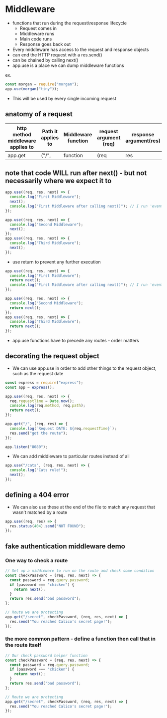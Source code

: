 # Middleware

- functions that run during the request\response lifecycle
  - Request comes in
  - Middleware runs
  - Main code runs
  - Response goes back out
- Every middleware has access to the request and response objects
- can end the HTTP request with a res.send()
- can be chained by calling next()
- app.use is a place we can dump middleware functions

ex.

```js
const morgan = require("morgan");
app.use(morgan("tiny"));
```

- This will be used by every single incoming request

## anatomy of a request

| http method middleware applies to | Path it applies to | Middleware function | request argument (req) | response argument(res) | callback argument (next) |
| --------------------------------- | ------------------ | ------------------- | ---------------------- | ---------------------- | ------------------------ |
| app.get                           | ("/",              | function            | (req                   | res                    | next)                    |

## note that code WILL run after next() - but not necessarily where we expect it to

```js
app.use((req, res, next) => {
  console.log("First Middleware");
  next();
  console.log("First Middleware after calling next()"); // I run 'eventually'
});

app.use((req, res, next) => {
  console.log("Second Middleware");
  next();
});
app.use((req, res, next) => {
  console.log("Third Middleware");
  next();
});
```

- use return to prevent any further execution

```js
app.use((req, res, next) => {
  console.log("First Middleware");
  return next();
  console.log("First Middleware after calling next()"); // I run 'eventually'
});

app.use((req, res, next) => {
  console.log("Second Middleware");
  return next();
});
app.use((req, res, next) => {
  console.log("Third Middleware");
  return next();
});
```

- app.use functions have to precede any routes - order matters

## decorating the request object

- We can use app.use in order to add other things to the request object, such as the request date

```js
const express = require("express");
const app = express();

app.use((req, res, next) => {
  req.requestTime = Date.now();
  console.log(req.method, req.path);
  return next();
});

app.get("/", (req, res) => {
  console.log(`Request DATE: ${req.requestTime}`);
  res.send("got the route");
});

app.listen("8080");
```

- We can add middleware to particular routes instead of all

```js
app.use("/cats", (req, res, next) => {
  console.log("Cats rule!");
  next();
});
```

## defining a 404 error

- We can also use these at the end of the file to match any request that wasn't matched by a route

```js
app.use((req, res) => {
  res.status(404).send("NOT FOUND");
});
```

## fake authentication middleware demo

### One way to check a route

```js
// Set up a middleware to run on the route and check some condition
const checkPassword = (req, res, next) => {
  const password = req.query.password;
  if (password === "chicken") {
    return next();
  }
  return res.send("bad password");
};

// Route we are protecting
app.get("/secret", checkPassword, (req, res, next) => {
  res.send("You reached Calico's secret page!");
});
```

### the more common pattern - define a function then call that in the route itself

```js
// Our check password helper function
const checkPassword = (req, res, next) => {
  const password = req.query.password;
  if (password === "chicken") {
    return next();
  }
  return res.send("bad password");
};

// Route we are protecting
app.get("/secret", checkPassword, (req, res, next) => {
  res.send("You reached Calico's secret page!");
});
```
